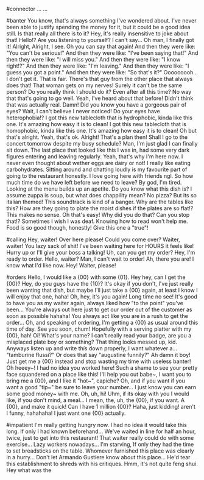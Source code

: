 #connector
 ... ... 

#banter
You know, that's always something I've wondered about.
I've never been able to justify spending the money for it, but it could be a good idea still.
Is that really all there is to it?
Hey, it's really insensitive to joke about that!
Hello!? Are you listening to yourself?
I can't say...
Oh man, I finally got it!
Alright, Alright, I see.
Oh you can say that again!
And then they were like: "You can't be serious!"
And then they were like: "I've been saying that!"
And then they were like: "I will miss you."
And then they were like: "I know right!?"
And then they were like: "I'm leaving."
And then they were like: "I guess you got a point."
And then they were like: "So that's it?"
Ooooooooh...
I don't get it.
That is fair.
There's that guy from the other place that always does that!
That woman gets on my nerves!
Surely it can't be the same person?
Do you really think I should do it? Even after all this time?
No way that that's going to go well.
Yeah, I've heard about that before!
Didn't think that was actually real. Damn!
Did you know you have a gorgeous pair of eyes?
Wait, I can't believe I never noticed!
Do your eyes have heterophobia!?
I got this new tablecloth that is hydrophobic, kinda like this one. It's amazing how easy it is to clean!
I got this new tablecloth that is homophobic, kinda like this one. It's amazing how easy it is to clean!
Oh but that's alright.
Yeah, that's ok.
Alright! That's a plan then!
Shall I go to the concert tomorrow despite my busy schedule?
Man, I'm just glad I can finally sit down.
The last place that looked like this I was in, had some very dark figures entering and leaving regularly.
Yeah, that's why I'm here now.
I never even thought about wether eggs are dairy or not!
I really like eating carbohydrates.
Sitting around and chatting loudly is my favourite part of going to the restaurant honestly.
I love going here with friends ngl.
So how much time do we have left before we need to leave?
By god, I'm tired.
Looking at the menu builds up an apetite.
Do you know what this dish is?
I assume zuppa is soup, but what does chappility mean?
No pizza? But its so italian themed!
This soundtrack is kind of a banger.
Why are the tables like this?
How are they going to plate the moist dishes if the plates are so flat!?
This makes no sense.
Oh that's easy!
Why did you do that?
Can you stop that!?
Sometimes I wish I was deaf.
Knowing how to read won't help me.
Food is so good though, honestly!
Give this one a "true"!

#calling
Hey, waiter! Over here please! Could you come over?
Waiter, waiter!
You lazy sack of shit! I've been waiting here for HOURS it feels like! Hurry up or I'll give your boss a talking!
Uh, can you get my order?
Hey, I'm ready to order.
Hello, waiter?
Man, I can't wait to order!
Ah, there you are! I know what I'd like now.
Hey!
Waiter, please!

#orders
Hello, I would like a {00} with some {01}.
Hey hey, can I get the {00}?
Hey, do you guys have the {10}? It's okay if you don't, I've just really been wanting that dish, but maybe I'll just take a {00} again, at least I know I will enjoy that one, haha!
Oh, hey, it's you again! Long time no see! It's good to have you as my waiter again, always liked how "to the point" you've been... You're always out here just to get our order out of the customer as soon as possible hahaha! You always act like you are in a rush to get the order... Oh, and speaking of ordering, I'm getting a {00} as usual around this time of day. See you soon, chum! Hopefully with a serving platter with my {00}, hah!
Oi! What's your name? I can't really read your badge, are you a misplaced plate boy or something? That thing looks messed up, kid. Anyways listen up and write thís down properly, I want whatever a... "tamburine flussi?" Or does that say "augustine funnily?" Ah damn it boy! Just get me a {00} instead and stop wasting my time with useless banter!
Oh heeey~! I had no idea you worked here! Such a shame to see your pretty face squandered on a place like this! I'll help you out babe~, I want you to bring me a {00}, and I like it "hot~", capiche? Oh, and if you want if you want a good "tip~" be sure to leave your number... I just know you can earn some good money~ with me.
Oh, uh, hi! Uhm, if its okay with you I would like, if you don't mind, a meal... I mean, the, uh, the {00}, if you want.
A {00}, and make it quick!
Can I have 1 million {00}? Haha, just kidding! aren't I funny, hahahaha! I just want one {00} actually.

#impatient
I'm really getting hungry now.
I had no idea it would take this long.
If only I had known beforehand...
We've waited in line for half an hour, twice, just to get into this restaurant!
That waiter really could do with some exercise...
Lazy workers nowadays...
I'm starving, If only they had the time to set breadsticks on the table.
Whomever furnished this place was clearly in a hurry...
Don't let Armando Gustiere know about this place... He'd tear this establishment to shreds with his critiques.
Hmm, it's not quite feng shui.
Hey what was the 
